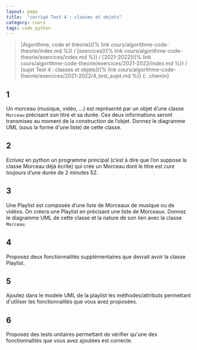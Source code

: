 ```yaml
---
layout: page
title:  "corrigé Test 4 : classes et objets"
category: cours
tags: code python
---
```


> [Algorithme, code et théorie]({% link cours/algorithme-code-theorie/index.md %}) / [exercices]({% link cours/algorithme-code-theorie/exercices/index.md %}) / [2021-2022]({% link cours/algorithme-code-theorie/exercices/2021-2022/index.md %}) / [sujet Test 4 : classes et objets]({% link cours/algorithme-code-theorie/exercices/2021-2022/4_test_sujet.md %})
{: .chemin}

## 1

Un morceau (musique, vidéo, ...) est représenté par un objet d’une classe `Morceau` précisant son titre et sa durée. Ces deux informations seront transmises au moment de la construction de l’objet. Donnez le diagramme UML (sous la forme d'une liste) de cette classe.

## 2

Ecrivez en python un programme principal (c’est à dire que l’on suppose la classe Morceau déjà écrite) qui crée un Morceau dont le titre est *cure toujours* d’une durée de 2 minutes 52.

## 3

Une Playlist est composée d’une liste de Morceaux de musique ou de vidéos. On créera une
Playlist en précisant une liste de Morceaux. Donnez le diagramme UML de cette classe et la nature de son lien avec la classe `Morceau`.

## 4

Proposez deux fonctionnalités supplémentaires que devrait avoir la classe Playlist.

## 5

Ajoutez dans le modele UML de la playlist les méthodes/attributs permettant d'utiliser les fonctionnalités que vous avez proposées.

## 6

Proposez des tests unitaires permettant de vérifier qu'une des fonctionnalités que vous avez ajoutées est correcte.
